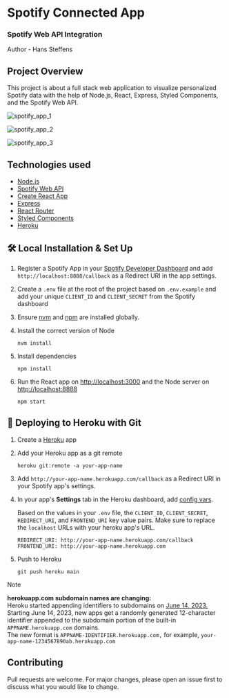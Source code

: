 # Spotify Connected App
### Spotify Web API Integration
Author - Hans Steffens

## Project Overview
This project is about a full stack web application to visualize personalized Spotify data with the help of Node.js, React, Express, Styled Components, and the Spotify Web API.

![spotify_app_1](https://github.com/hanscode/spotify-connected-app/assets/3813749/8fb888bb-4bb9-4995-879c-cadc699a6f31)

![spotify_app_2](https://github.com/hanscode/spotify-connected-app/assets/3813749/24c3c207-1c64-48e5-90c2-8174c50a6e2f)

![spotify_app_3](https://github.com/hanscode/spotify-connected-app/assets/3813749/7f3abdc0-fda1-4c54-abfe-657f5bcbe380)

## Technologies used
- [Node.js](https://nodejs.org/)
- [Spotify Web API](https://developer.spotify.com/documentation/web-api/)
- [Create React App](https://github.com/facebook/create-react-app)
- [Express](https://expressjs.com/)
- [React Router](https://reach.tech/router)
- [Styled Components](https://www.styled-components.com/)
- [Heroku](https://www.heroku.com/)

## 🛠 Local Installation & Set Up

1. Register a Spotify App in your [Spotify Developer Dashboard](https://developer.spotify.com/dashboard/) and add `http://localhost:8888/callback` as a Redirect URI in the app settings.

2. Create a `.env` file at the root of the project based on `.env.example` and add your unique `CLIENT_ID` and `CLIENT_SECRET` from the Spotify dashboard

3. Ensure [nvm](https://github.com/nvm-sh/nvm) and [npm](https://www.npmjs.com/) are installed globally.

4. Install the correct version of Node

    ```shell
    nvm install
    ```

5. Install dependencies

    ```shell
    npm install
    ```

6. Run the React app on <http://localhost:3000> and the Node server on <http://localhost:8888>

    ```shell
    npm start
    ```
## 🚀 Deploying to Heroku with Git

1. Create a [Heroku](https://www.heroku.com/) app

2. Add your Heroku app as a git remote

    ```shell
    heroku git:remote -a your-app-name
    ```

3. Add `http://your-app-name.herokuapp.com/callback` as a Redirect URI in your Spotify app's settings.

4. In your app's **Settings** tab in the Heroku dashboard, add [config vars](https://devcenter.heroku.com/articles/config-vars#using-the-heroku-dashboard).

   Based on the values in your `.env` file, the `CLIENT_ID`, `CLIENT_SECRET`, `REDIRECT_URI`, and `FRONTEND_URI` key value pairs. Make sure to replace the `localhost` URLs with your heroku app's URL.

   ```env
   REDIRECT_URI: http://your-app-name.herokuapp.com/callback
   FRONTEND_URI: http://your-app-name.herokuapp.com
   ```

5. Push to Heroku

    ```shell
    git push heroku main
    ```
> [!NOTE]  
> <b>herokuapp.com subdomain names are changing:</b> <br />
> Heroku started appending identifiers to subdomains on <a href="https://devcenter.heroku.com/changelog-items/2597" target="_blank">June 14, 2023.</a> Starting June 14, 2023, new apps get a randomly generated 12-character identifier appended to the subdomain portion of the built-in `APPNAME.herokuapp.com` domains.<br />
> The new format is `APPNAME-IDENTIFIER.herokuapp.com,` for example, `your-app-name-1234567890ab.herokuapp.com`

## Contributing
Pull requests are welcome. For major changes, please open an issue first to discuss what you would like to change.

## 
